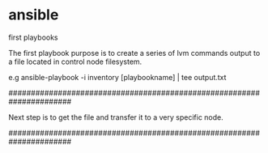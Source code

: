 # ansible
first playbooks

The first playbook purpose is to create a series of lvm commands output to a file located in control node filesystem.

e.g ansible-playbook -i inventory [playbookname] | tee output.txt

######################################################################

Next step is to get the file and transfer it to a very specific node. 

######################################################################
